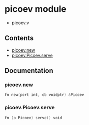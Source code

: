 # picoev module
- picoev.v
## Contents
- [picoev.new](#picoevnew)
- [picoev.Picoev.serve](#picoevpicoevserve)

## Documentation
### picoev.new
```v
fn new(port int, cb voidptr) &Picoev
```
### picoev.Picoev.serve
```v
fn (p Picoev) serve() void
```